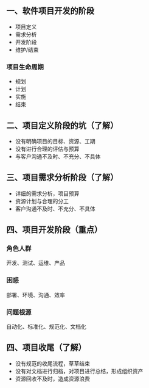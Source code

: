 ## 一、软件项目开发的阶段
* 项目定义
* 需求分析
* 开发阶段
* 维护/结束

### 项目生命周期
* 规划
* 计划
* 实施
* 结束

## 二、项目定义阶段的坑（了解）
* 没有明确项目的目标、资源、工期
* 没有进行合理的评估与预算
* 与客户沟通不及时、不充分、不具体

## 三、项目需求分析阶段（了解）
* 详细的需求分析，项目预算
* 资源计划与合理的分工
* 客户沟通不及时、不充分、不具体

## 四、项目开发阶段（重点）
### 角色人群
开发、测试、运维、产品

### 困惑
部署、环境、沟通、效率

### 问题根源
自动化、标准化、规范化、文档化 

## 四、项目收尾（了解）
* 没有规范的收尾流程，草草结束
* 没有对文档进行归档，对项目进行总结，形成组织资产
* 资源回收不及时，造成资源浪费






